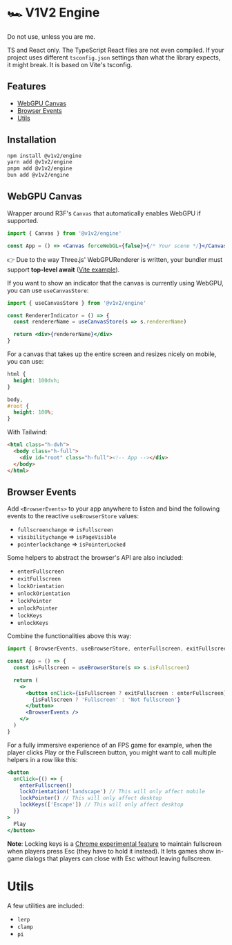 # 🏎 V1V2 Engine

Do not use, unless you are me.

TS and React only. The TypeScript React files are not even compiled. If your project uses different `tsconfig.json` settings than what the library expects, it might break. It is based on Vite's tsconfig.

## Features

- [WebGPU Canvas](#webgpu-canvas)
- [Browser Events](#browser-events)
- [Utils](#utils)

## Installation

```sh
npm install @v1v2/engine
yarn add @v1v2/engine
pnpm add @v1v2/engine
bun add @v1v2/engine
```

## WebGPU Canvas

Wrapper around R3F's `Canvas` that automatically enables WebGPU if supported.

```jsx
import { Canvas } from '@v1v2/engine'

const App = () => <Canvas forceWebGL={false}>{/* Your scene */}</Canvas>
```

👉 Due to the way Three.js' WebGPURenderer is written, your bundler must support **top-level await** ([Vite example](https://github.com/verekia/v1v2-engine/blob/main/example/vite.config.ts)).

If you want to show an indicator that the canvas is currently using WebGPU, you can use `useCanvasStore`:

```jsx
import { useCanvasStore } from '@v1v2/engine'

const RendererIndicator = () => {
  const rendererName = useCanvasStore(s => s.rendererName)

  return <div>{rendererName}</div>
}
```

For a canvas that takes up the entire screen and resizes nicely on mobile, you can use:

```css
html {
  height: 100dvh;
}

body,
#root {
  height: 100%;
}
```

With Tailwind:

```html
<html class="h-dvh">
  <body class="h-full">
    <div id="root" class="h-full"><!-- App --></div>
  </body>
</html>
```

## Browser Events

Add `<BrowserEvents>` to your app anywhere to listen and bind the following events to the reactive `useBrowserStore` values:

- `fullscreenchange` => `isFullscreen`
- `visibilitychange` => `isPageVisible`
- `pointerlockchange` => `isPointerLocked`

Some helpers to abstract the browser's API are also included:

- `enterFullscreen`
- `exitFullscreen`
- `lockOrientation`
- `unlockOrientation`
- `lockPointer`
- `unlockPointer`
- `lockKeys`
- `unlockKeys`

Combine the functionalities above this way:

```jsx
import { BrowserEvents, useBrowserStore, enterFullscreen, exitFullscreen } from '@v1v2/engine'

const App = () => {
  const isFullscreen = useBrowserStore(s => s.isFullscreen)

  return (
    <>
      <button onClick={isFullscreen ? exitFullscreen : enterFullscreen}>
        {isFullscreen ? 'Fullscreen' : 'Not fullscreen'}
      </button>
      <BrowserEvents />
    </>
  )
}
```

For a fully immersive experience of an FPS game for example, when the player clicks Play or the Fullscreen button, you might want to call multiple helpers in a row like this:

```jsx
<button
  onClick={() => {
    enterFullscreen()
    lockOrientation('landscape') // This will only affect mobile
    lockPointer() // This will only affect desktop
    lockKeys(['Escape']) // This will only affect desktop
  }}
>
  Play
</button>
```

**Note**: Locking keys is a [Chrome experimental feature](https://developer.chrome.com/blog/better-full-screen-mode) to maintain fullscreen when players press Esc (they have to hold it instead). It lets games show in-game dialogs that players can close with Esc without leaving fullscreen.

# Utils

A few utilities are included:

- `lerp`
- `clamp`
- `pi`

